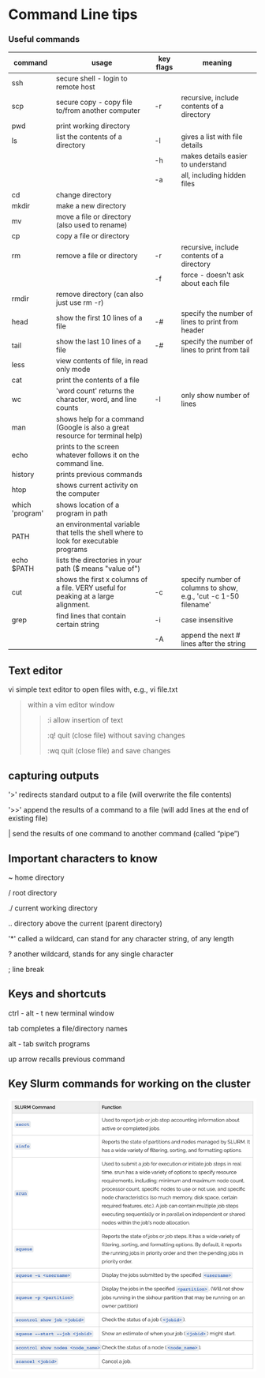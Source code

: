 # Command Line tips

### Useful commands

| command         	| usage                                                                                	| key flags 	| meaning                                                         	|
|-----------------	|--------------------------------------------------------------------------------------	|-----------	|-----------------------------------------------------------------	|
| ssh             	| secure shell - login to remote host                                                  	|           	|                                                                 	|
| scp             	| secure copy - copy file to/from another computer                                     	| -r        	| recursive, include contents of a directory                      	|
| pwd             	| print working directory                                                              	|           	|                                                                 	|
| ls              	| list the contents of a directory                                                     	| -l        	| gives a list with file details                                  	|
|                 	|                                                                                      	| -h        	| makes details easier to understand                              	|
|                 	|                                                                                      	| -a        	| all, including hidden files                                     	|
| cd              	| change directory                                                                     	|           	|                                                                 	|
| mkdir           	| make a new directory                                                                 	|           	|                                                                 	|
| mv              	| move a file or directory (also used to rename)                                       	|           	|                                                                 	|
| cp              	| copy a file or directory                                                             	|           	|                                                                 	|
| rm              	| remove a file or directory                                                           	| -r        	| recursive, include contents of a directory                      	|
|                 	|                                                                                      	| -f        	| force - doesn't ask about each file                             	|
| rmdir           	| remove directory (can also just use rm -r)                                           	|           	|                                                                 	|
| head            	| show the first 10 lines of a file                                                    	| -#        	| specify the number of lines to print from header                	|
| tail            	| show the last 10 lines of a file                                                     	| -#        	| specify the number of lines to print from tail                  	|
| less            	| view contents of file, in read only mode                                             	|           	|                                                                 	|
| cat             	| print the contents of a file                                                         	|           	|                                                                 	|
| wc              	| 'word count' returns the character, word, and line counts                            	| -l        	| only show number of lines                                       	|
| man             	| shows help for a command (Google is also a great resource for terminal help)         	|           	|                                                                 	|
| echo            	| prints to the screen whatever follows it on the command line.                        	|           	|                                                                 	|
| history         	| prints previous commands                                                             	|           	|                                                                 	|
| htop            	| shows current activity on the computer                                               	|           	|                                                                 	|
| which 'program' 	| shows location of a program in path                                                  	|           	|                                                                 	|
| PATH            	| an environmental variable that tells the shell where to look for executable programs 	|           	|                                                                 	|
| echo $PATH      	| lists the directories in your path ($ means "value of")                              	|           	|                                                                 	|
| cut             	| shows the first x columns of a file. VERY useful for peaking at a large alignment.   	| -c        	| specify number of columns to show, e.g., 'cut -c 1-50 filename' 	|
| grep            	| find lines that contain certain string                                               	| -i        	| case insensitive                                                	|
|                 	|                                                                                      	| -A        	| append the next # lines after the string                        	|


## Text editor
vi	simple text editor to open files with, e.g., vi file.txt
>	within a vim editor window
>>	:i	allow insertion of text
>>	
>>	:q!	quit (close file) without saving changes
>>	
>>	:wq	quit (close file) and save changes


## capturing outputs
'>'	redirects standard output to a file (will overwrite the file contents)

'>>'	append the results of a command to a file (will add lines at the end of existing file)

|	send the results of one command to another command (called “pipe”)


## Important characters to know
~	home directory

/	root directory

./	current working directory

..	directory above the current (parent directory)

'*'	called a wildcard, can stand for any character string, of any length

?	another wildcard, stands for any single character

;	line break

## Keys and shortcuts
ctrl - alt - t	new terminal window

tab	completes a file/directory names

alt - tab	switch programs

up arrow	recalls previous command

## Key Slurm commands for working on the cluster

![img](slurm.commands.png "Title")
